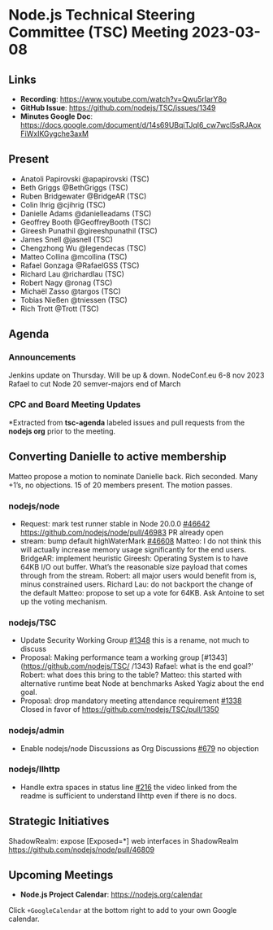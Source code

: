 # Node.js Technical Steering Committee (TSC) Meeting 2023-03-08

## Links

* **Recording**: <https://www.youtube.com/watch?v=Qwu5rIarY8o>
* **GitHub Issue**: <https://github.com/nodejs/TSC/issues/1349>
* **Minutes Google Doc**: <https://docs.google.com/document/d/14s69UBqiTJqI6_cw7wcl5sRJAoxFiWxIKGygche3axM>

## Present

* Anatoli Papirovski @apapirovski (TSC)
* Beth Griggs @BethGriggs (TSC)
* Ruben Bridgewater @BridgeAR (TSC)
* Colin Ihrig @cjihrig (TSC)
* Danielle Adams @danielleadams (TSC)
* Geoffrey Booth @GeoffreyBooth (TSC)
* Gireesh Punathil @gireeshpunathil (TSC)
* James Snell @jasnell (TSC)
* Chengzhong Wu @legendecas (TSC)
* Matteo Collina @mcollina (TSC)
* Rafael Gonzaga @RafaelGSS (TSC)
* Richard Lau @richardlau (TSC)
* Robert Nagy @ronag (TSC)
* Michaël Zasso @targos (TSC)
* Tobias Nießen @tniessen (TSC)
* Rich Trott @Trott (TSC)

## Agenda

### Announcements

Jenkins update on Thursday. Will be up & down.
NodeConf.eu 6-8 nov 2023
Rafael to cut Node 20 semver-majors end of March

### CPC and Board Meeting Updates

\*Extracted from **tsc-agenda** labeled issues and pull requests from the **nodejs org** prior to the meeting.

## Converting Danielle to active membership

Matteo propose a motion to nominate Danielle back. Rich seconded. Many +1’s, no objections. 15 of 20 members present. The motion passes.

### nodejs/node

* Request: mark test runner stable in Node 20.0.0 [#46642](https://github.com/nodejs/node/issues/46642)
  <https://github.com/nodejs/node/pull/46983> PR already open
* stream: bump default highWaterMark [#46608](https://github.com/nodejs/node/pull/46608)
  Matteo: I do not think this will actually increase memory usage significantly for the end users.
  BridgeAR: implement heuristic
  Gireesh: Operating System is to have 64KB I/O out buffer. What’s the reasonable size payload that comes through from the stream.
  Robert: all major users would benefit from is, minus constrained users.
  Richard Lau: do not backport the change of the default
  Matteo: propose to set up a vote for 64KB. Ask Antoine to set up the voting mechanism.

### nodejs/TSC

* Update Security Working Group [#1348](https://github.com/nodejs/TSC/pull/1348)
  this is a rename, not much to discuss
* Proposal: Making performance team a working group \[#1343]\(<https://github.com/nodejs/TSC/>
  /1343)
  Rafael: what is the end goal?’
  Robert: what does this bring to the table?
  Matteo: this started with alternative runtime beat Node at benchmarks
  Asked Yagiz about the end goal.
* Proposal: drop mandatory meeting attendance requirement [#1338](https://github.com/nodejs/TSC/issues/1338)
  Closed in favor of <https://github.com/nodejs/TSC/pull/1350>

### nodejs/admin

* Enable nodejs/node Discussions as Org Discussions [#679](https://github.com/nodejs/admin/issues/679)
  no objection

### nodejs/llhttp

* Handle extra spaces in status line [#216](https://github.com/nodejs/llhttp/pull/216)
  the video linked from the readme is sufficient to understand llhttp even if there is no docs.

## Strategic Initiatives

ShadowRealm: expose \[Exposed=\*] web interfaces in ShadowRealm <https://github.com/nodejs/node/pull/46809>

## Upcoming Meetings

* **Node.js Project Calendar**: <https://nodejs.org/calendar>

Click `+GoogleCalendar` at the bottom right to add to your own Google calendar.
